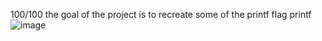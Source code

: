 100/100
the goal of the project is to recreate some of the printf flag printf
![image](https://github.com/user-attachments/assets/e720f3b3-c250-4401-b6af-887b53274b56)
